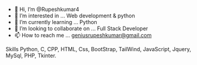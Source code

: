 - 👋 Hi, I’m @Rupeshkumar4
- 👀 I’m interested in ... Web development & python 
- 🌱 I’m currently learning ... Python 
- 💞️ I’m looking to collaborate on ... Full Stack Developer
- 📫 How to reach me ... geniusrupeshkumar@gmail.com

<!---
Rupeshkumar4/Rupeshkumar4 is a ✨ special ✨ repository because its `README.md` (this file) appears on your GitHub profile.
You can click the Preview link to take a look at your changes.
--->
Skills 
         Python, C, CPP, HTML, Css, BootStrap, TailWind, JavaScript, Jquery, MySql, PHP, Tkinter. 
